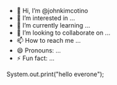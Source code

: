 - 👋 Hi, I’m @johnkimcotino
- 👀 I’m interested in ...
- 🌱 I’m currently learning ...
- 💞️ I’m looking to collaborate on ...
- 📫 How to reach me ...
- 😄 Pronouns: ...
- ⚡ Fun fact: ...

<!---
johnkimcotino/johnkimcotino is a ✨ special ✨ repository because its `README.md` (this file) appears on your GitHub profile.
You can click the Preview link to take a look at your changes.
--->

System.out.print("hello everone");
